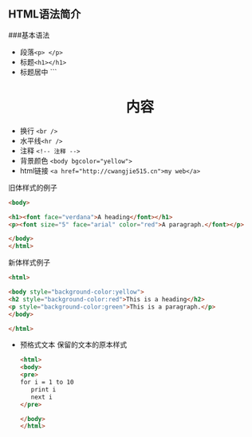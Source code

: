 HTML语法简介
---------
###基本语法
+ 段落```<p> </p>```
+ 标题```<h1></h1>```
+ 标题居中 ```<h1 align='center'>内容</h1>
+ 换行 ```<br />```
+ 水平线```<hr />```
+ 注释 ```<!-- 注释 -->```
+ 背景颜色 ```<body bgcolor="yellow">```
+ html链接 ```<a href="http://cwangjie515.cn">my web</a>```


旧体样式的例子
```html
<body>

<h1><font face="verdana">A heading</font></h1>
<p><font size="5" face="arial" color="red">A paragraph.</font></p>

</body>
</html>
```
新体样式例子
```html
<html>

<body style="background-color:yellow">
<h2 style="background-color:red">This is a heading</h2>
<p style="background-color:green">This is a paragraph.</p>
</body>

</html>
```
+ 预格式文本
  保留的文本的原本样式
  ```html
  <html>
  <body>
  <pre>
  for i = 1 to 10
     print i
     next i
  </pre>

  </body>
  </html>
  ```
